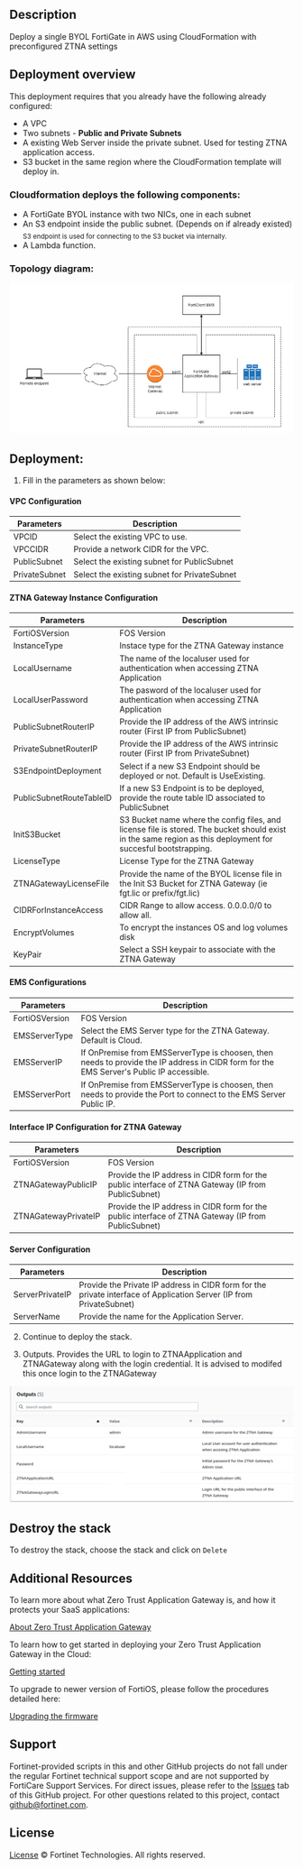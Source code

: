 ## Description

Deploy a single BYOL FortiGate in AWS using CloudFormation with preconfigured ZTNA settings

## Deployment overview

This deployment requires that you already have the following already configured:

-   A VPC
-   Two subnets - **Public and Private Subnets**
-   A existing Web Server inside the private subnet.  Used for testing ZTNA application access.
-   S3 bucket in the same region where the CloudFormation template will deploy in.


### Cloudformation deploys the following components:

-   A FortiGate BYOL instance with two NICs, one in each subnet
-   An S3 endpoint inside the public subnet. (Depends on if already existed)
    <sub>S3 endpoint is used for connecting to the S3 bucket via internally.
-   A Lambda function.

### Topology diagram:
![ZTAG topolog](ZTAG-Topology.png)


## Deployment:

1. Fill in the parameters as shown below:

#### VPC Configuration

|   Parameters   |   Description   |
|----------------|-----------------|
| VPCID | Select the existing VPC to use. |
| VPCCIDR | Provide a network CIDR for the VPC. |
| PublicSubnet  | Select the existing subnet for PublicSubnet  |
| PrivateSubnet  | Select the existing subnet for PrivateSubnet  |

#### ZTNA Gateway Instance Configuration
|   Parameters   |   Description   |
|----------------|-----------------|
| FortiOSVersion  | FOS Version  |
| InstanceType  | Instace type for the ZTNA Gateway instance  |
| LocalUsername  | The name of the localuser used for authentication when accessing ZTNA Application  |
| LocalUserPassword  | The pasword of the localuser used for authentication when accessing ZTNA Application  |
| PublicSubnetRouterIP  | Provide the IP address of the AWS intrinsic router (First IP from PublicSubnet)  |
| PrivateSubnetRouterIP  | Provide the IP address of the AWS intrinsic router (First IP from PrivateSubnet)  |
| S3EndpointDeployment  | Select if a new S3 Endpoint should be deployed or not.  Default is UseExisting.  |
| PublicSubnetRouteTableID  | If a new S3 Endpoint is to be deployed, provide the route table ID associated to PublicSubnet  |
| InitS3Bucket  | S3 Bucket name where the config files, and license file is stored.  The bucket should exist in the same region as this deployment for succesful bootstrapping.  |
| LicenseType  | License Type for the ZTNA Gateway  |
| ZTNAGatewayLicenseFile  | Provide the name of the BYOL license file in the Init S3 Bucket for ZTNA Gateway (ie fgt.lic or prefix/fgt.lic)  |
| CIDRForInstanceAccess  | CIDR Range to allow access. 0.0.0.0/0 to allow all.  |
| EncryptVolumes  | To encrypt the instances OS and log volumes disk  |
| KeyPair  | Select a SSH keypair to associate with the ZTNA Gateway  |

#### EMS Configurations
|   Parameters   |   Description   |
|----------------|-----------------|
| FortiOSVersion  | FOS Version  |
| EMSServerType  | Select the EMS Server type for the ZTNA Gateway.  Default is Cloud.  |
| EMSServerIP  | If OnPremise from EMSServerType is choosen, then needs to provide the IP address in CIDR form for the EMS Server's Public IP accessible.  |
| EMSServerPort  | If OnPremise from EMSServerType is choosen, then needs to provide the Port to connect to the EMS Server Public IP.  |

#### Interface IP Configuration for ZTNA Gateway
|   Parameters   |   Description   |
|----------------|-----------------|
| FortiOSVersion  | FOS Version  |
| ZTNAGatewayPublicIP  | Provide the IP address in CIDR form for the public interface of ZTNA Gateway (IP from PublicSubnet)  |
| ZTNAGatewayPrivateIP  | Provide the IP address in CIDR form for the public interface of ZTNA Gateway (IP from PublicSubnet)  |


#### Server Configuration
|   Parameters   |   Description   |
|----------------|-----------------|
| ServerPrivateIP  | Provide the Private IP address in CIDR form for the private interface of Application Server (IP from PrivateSubnet)  |
| ServerName  | Provide the name for the Application Server.  |


 2. Continue to deploy the stack.

 3. Outputs.  Provides the URL to login to ZTNAApplication and ZTNAGateway along with the login credential.  It is advised to modifed this once login to the ZTNAGateway

![AWS FortiGate Output](output.png)

## Destroy the stack

To destroy the stack, choose the stack and click on `Delete`

## Additional Resources
To learn more about what Zero Trust Application Gateway is, and how it protects your SaaS applications:

[About Zero Trust Application Gateway](https://docs.fortinet.com/document/fortigate-public-cloud/7.2.3/zero-trust-application-gateway-admin-guide/265973/about-zero-trust-application-gateway)

To learn how to get started in deploying your Zero Trust Application Gateway in the Cloud:

[Getting started](https://docs.fortinet.com/document/fortigate-public-cloud/7.2.3/zero-trust-application-gateway-admin-guide/738725/getting-started)

To upgrade to newer version of FortiOS, please follow the procedures detailed here:

[Upgrading the firmware](https://docs.fortinet.com/document/fortigate/latest/administration-guide/596131/upgrading-individual-device-firmware)

## Support

Fortinet-provided scripts in this and other GitHub projects do not fall under the regular Fortinet technical support scope and are not supported by FortiCare Support Services.
For direct issues, please refer to the [Issues](https://github.com/fortinet/fortigate-terraform-deploy/issues) tab of this GitHub project.
For other questions related to this project, contact [github@fortinet.com](mailto:github@fortinet.com).

## License

[License](https://github.com/fortinet/fortigate-terraform-deploy/blob/master/LICENSE) © Fortinet Technologies. All rights reserved.
